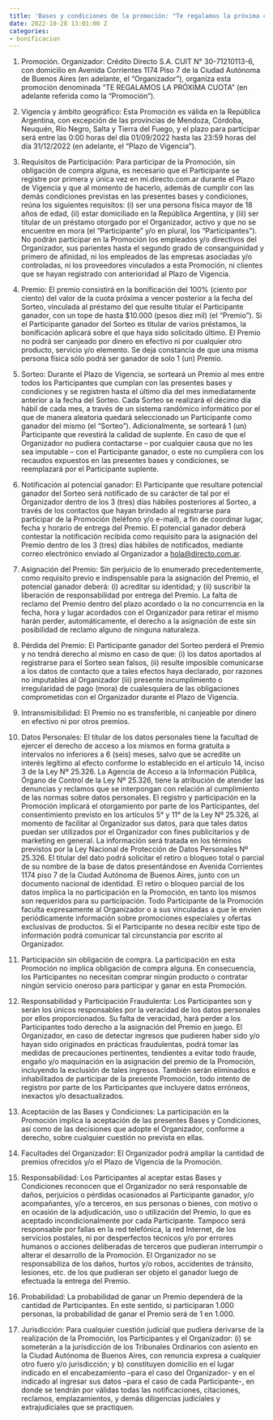 ```yaml
---
title: 'Bases y condiciones de la promoción: "Te regalamos la próxima cuota"'
date: 2022-10-28 13:01:00 Z
categories:
- bonificacion
---
```


 1. Promoción. Organizador: Crédito Directo S.A. CUIT N° 30-71210113-6, con domicilio en Avenida Corrientes 1174 Piso 7 de la Ciudad Autónoma de Buenos Aires (en adelante, el “Organizador”), organiza esta promoción denominada “TE REGALAMOS LA PRÓXIMA CUOTA” (en adelante referida como la “Promoción”).

 2. Vigencia y ámbito geográfico: Esta Promoción es válida en la República Argentina, con excepción de las provincias de Mendoza, Córdoba, Neuquén, Río Negro, Salta y Tierra del Fuego, y el plazo para participar será entre las 0:00 horas del día 01/09/2022 hasta las 23:59 horas del día 31/12/2022 (en adelante, el “Plazo de Vigencia”).

 3. Requisitos de Participación: Para participar de la Promoción, sin obligación de compra alguna, es necesario que el Participante se registre por primera y única vez en mi.directo.com.ar durante el Plazo de Vigencia y que al momento de hacerlo, además de cumplir con las demás condiciones previstas en las presentes bases y condiciones, reúna los siguientes requisitos: (i) ser una persona física mayor de 18 años de edad, (ii) estar domiciliado en la República Argentina, y (iii) ser titular de un préstamo otorgado por el Organizador, activo y que no se encuentre en mora (el “Participante” y/o en plural, los “Participantes”).\
    No podrán participar en la Promoción los empleados y/o directivos del Organizador, sus parientes hasta el segundo grado de consanguinidad y primero de afinidad, ni los empleados de las empresas asociadas y/o controladas, ni los proveedores vinculados a esta Promoción, ni clientes que se hayan registrado con anterioridad al Plazo de Vigencia.

 4. Premio: El premio consistirá en la bonificación del 100% (ciento por ciento) del valor de la cuota próxima a vencer posterior a la fecha del Sorteo, vinculada al préstamo del que resulte titular el Participante ganador, con un tope de hasta $10.000 (pesos diez mil) (el “Premio”). Si el Participante ganador del Sorteo es titular de varios préstamos, la bonificación aplicará sobre el que haya sido solicitado último. El Premio no podrá ser canjeado por dinero en efectivo ni por cualquier otro producto, servicio y/o elemento. Se deja constancia de que una misma persona física sólo podrá ser ganador de solo 1 (un) Premio.

 5. Sorteo: Durante el Plazo de Vigencia, se sorteará un Premio al mes entre todos los Participantes que cumplan con las presentes bases y condiciones y se registren hasta el último día del mes inmediatamente anterior a la fecha del Sorteo. Cada Sorteo se realizará el décimo día hábil de cada mes, a través de un sistema randómico informático por el que de manera aleatoria quedará seleccionado un Participante como ganador del mismo (el “Sorteo”). Adicionalmente, se sorteará 1 (un) Participante que revestirá la calidad de suplente. En caso de que el Organizador no pudiera contactarse – por cualquier causa que no les sea imputable – con el Participante ganador, o este no cumpliera con los recaudos expuestos en las presentes bases y condiciones, se reemplazará por el Participante suplente.

 6. Notificación al potencial ganador: El Participante que resultare potencial ganador del Sorteo será notificado de su carácter de tal por el Organizador dentro de los 3 (tres) días hábiles posteriores al Sorteo, a través de los contactos que hayan brindado al registrarse para participar de la Promoción (teléfono y/o e-mail), a fin de coordinar lugar, fecha y horario de entrega del Premio. El potencial ganador deberá contestar la notificación recibida como requisito para la asignación del Premio dentro de los 3 (tres) días hábiles de notificados, mediante correo electrónico enviado al Organizador a hola@directo.com.ar.

 7. Asignación del Premio: Sin perjuicio de lo enumerado precedentemente, como requisito previo e indispensable para la asignación del Premio, el potencial ganador deberá: (i) acreditar su identidad; y (ii) suscribir la liberación de responsabilidad por entrega del Premio. La falta de reclamo del Premio dentro del plazo acordado o la no concurrencia en la fecha, hora y lugar acordados con el Organizador para retirar el mismo harán perder, automáticamente, el derecho a la asignación de este sin posibilidad de reclamo alguno de ninguna naturaleza.

 8. Pérdida del Premio: El Participante ganador del Sorteo perderá el Premio y no tendrá derecho al mismo en caso de que: (i) los datos aportados al registrarse para el Sorteo sean falsos, (ii) resulte imposible comunicarse a los datos de contacto que a tales efectos haya declarado, por razones no imputables al Organizador (iii) presente incumplimiento o irregularidad de pago (mora) de cualesquiera de las obligaciones comprometidas con el Organizador durante el Plazo de Vigencia.

 9. Intransmisibilidad: El Premio no es transferible, ni canjeable por dinero en efectivo ni por otros premios.

10. Datos Personales: El titular de los datos personales tiene la facultad de ejercer el derecho de acceso a los mismos en forma gratuita a intervalos no inferiores a 6 (seis) meses, salvo que se acredite un interés legítimo al efecto conforme lo establecido en el artículo 14, inciso 3 de la Ley Nº 25.326. La Agencia de Acceso a la Información Pública, Órgano de Control de la Ley Nº 25.326, tiene la atribución de atender las denuncias y reclamos que se interpongan con relación al cumplimiento de las normas sobre datos personales. El registro y participación en la Promoción implicará el otorgamiento por parte de los Participantes, del consentimiento previsto en los artículos 5° y 11° de la Ley Nº 25.326, al momento de facilitar al Organizador sus datos, para que tales datos puedan ser utilizados por el Organizador con fines publicitarios y de marketing en general. La información será tratada en los términos previstos por la Ley Nacional de Protección de Datos Personales Nº 25.326. El titular del dato podrá solicitar el retiro o bloqueo total o parcial de su nombre de la base de datos presentándose en Avenida Corrientes 1174 piso 7 de la Ciudad Autónoma de Buenos Aires, junto con un documento nacional de identidad. El retiro o bloqueo parcial de los datos implica la no participación en la Promoción, en tanto los mismos son requeridos para su participación. Todo Participante de la Promoción faculta expresamente al Organizador o a sus vinculadas a que le envíen periódicamente información sobre promociones especiales y ofertas exclusivas de productos. Si el Participante no desea recibir este tipo de información podrá comunicar tal circunstancia por escrito al Organizador.

11. Participación sin obligación de compra. La participación en esta Promoción no implica obligación de compra alguna. En consecuencia, los Participantes no necesitan comprar ningún producto o contratar ningún servicio oneroso para participar y ganar en esta Promoción.

12. Responsabilidad y Participación Fraudulenta: Los Participantes son y serán los únicos responsables por la veracidad de los datos personales por ellos proporcionados. Su falta de veracidad, hará perder a los Participantes todo derecho a la asignación del Premio en juego. El Organizador, en caso de detectar ingresos que pudieren haber sido y/o hayan sido originados en prácticas fraudulentas, podrá tomar las medidas de precauciones pertinentes, tendientes a evitar todo fraude, engaño y/o maquinación en la asignación del premio de la Promoción, incluyendo la exclusión de tales ingresos. También serán eliminados e inhabilitados de participar de la presente Promoción, todo intento de registro por parte de los Participantes que incluyere datos erróneos, inexactos y/o desactualizados.

13. Aceptación de las Bases y Condiciones: La participación en la Promoción implica la aceptación de las presentes Bases y Condiciones, así como de las decisiones que adopte el Organizador, conforme a derecho, sobre cualquier cuestión no prevista en ellas.

14. Facultades del Organizador: El Organizador podrá ampliar la cantidad de premios ofrecidos y/o el Plazo de Vigencia de la Promoción.

15. Responsabilidad: Los Participantes al aceptar estas Bases y Condiciones reconocen que el Organizador no será responsable de daños, perjuicios o pérdidas ocasionados al Participante ganador, y/o acompañantes, y/o a terceros, en sus personas o bienes, con motivo o en ocasión de la adjudicación, uso o utilización del Premio, lo que es aceptado incondicionalmente por cada Participante. Tampoco será responsable por fallas en la red telefónica, la red Internet, de los servicios postales, ni por desperfectos técnicos y/o por errores humanos o acciones deliberadas de terceros que pudieran interrumpir o alterar el desarrollo de la Promoción. El Organizador no se responsabiliza de los daños, hurtos y/o robos, accidentes de tránsito, lesiones, etc. de los que pudieran ser objeto el ganador luego de efectuada la entrega del Premio.

16. Probabilidad: La probabilidad de ganar un Premio dependerá de la cantidad de Participantes. En este sentido, si participaran 1.000 personas, la probabilidad de ganar el Premio será de 1 en 1.000.

17. Jurisdicción: Para cualquier cuestión judicial que pudiera derivarse de la realización de la Promoción, los Participantes y el Organizador: (i) se someterán a la jurisdicción de los Tribunales Ordinarios con asiento en la Ciudad Autónoma de Buenos Aires, con renuncia expresa a cualquier otro fuero y/o jurisdicción; y b) constituyen domicilio en el lugar indicado en el encabezamiento –para el caso del Organizador- y en el indicado al ingresar sus datos –para el caso de cada Participante-, en donde se tendrán por válidas todas las notificaciones, citaciones, reclamos, emplazamientos, y demás diligencias judiciales y extrajudiciales que se practiquen.